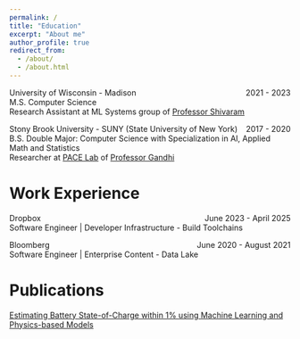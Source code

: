 ```yaml
---
permalink: /
title: "Education"
excerpt: "About me"
author_profile: true
redirect_from: 
  - /about/
  - /about.html
---
```


<p style="text-align:left;">
    University of Wisconsin - Madison
    <span style="float:right;">
        2021 - 2023
    </span>
    <br/>M.S. Computer Science
    <br/> Research Assistant at ML Systems group of <a href="https://shivaram.org/">Professor Shivaram</a>
</p>

<p style="text-align:left;">
    Stony Brook University - SUNY (State University of New York)
    <span style="float:right;">
        2017 - 2020
    </span>
    <br/>B.S. Double Major: Computer Science with Specialization in AI, Applied Math and Statistics
    <br/> Researcher at <a href="https://www.pace.cs.stonybrook.edu/">PACE Lab</a> of <a href="https://www3.cs.stonybrook.edu/~anshul/">Professor Gandhi</a>
</p>

Work Experience
======

<p style="text-align:left;">
    Dropbox
    <span style="float:right;">
        June 2023 - April 2025
    </span>
    <br/>Software Engineer | Developer Infrastructure - Build Toolchains
</p>

<p style="text-align:left;">
    Bloomberg
    <span style="float:right;">
        June 2020 - August 2021
    </span>
    <br/>Software Engineer | Enterprise Content - Data Lake
</p>

Publications
======

[Estimating Battery State-of-Charge within 1% using Machine Learning and Physics-based Models](https://scholar.google.com/citations?view_op=view_citation&hl=en&user=8d0Vz0MAAAAJ&citation_for_view=8d0Vz0MAAAAJ:u-x6o8ySG0sC)

